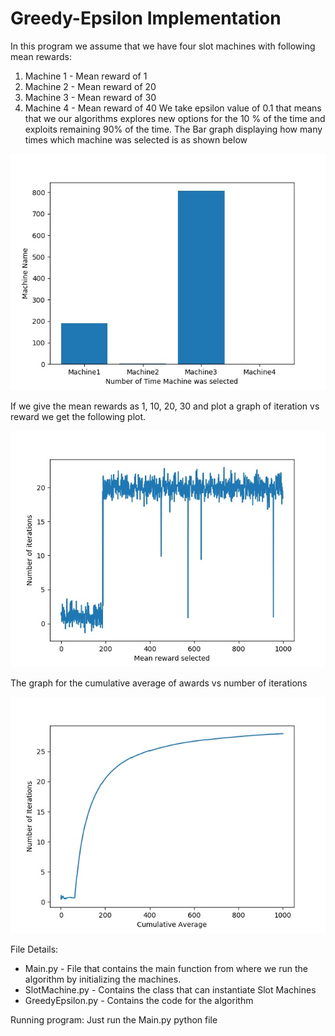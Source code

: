 ﻿# Greedy-Epsilon Implementation

In this program we assume that we have four slot machines with following mean rewards:

 1. Machine 1 - Mean reward of 1
 2. Machine 2 - Mean reward of 20
 3. Machine 3 - Mean reward of 30
 4. Machine 4 - Mean reward of 40
We take epsilon value of 0.1 that means that we our algorithms explores new options for the 10 % of the time and exploits remaining 90% of the time.
The Bar graph displaying how many times which machine was selected is as shown below

![Selection of Machines](https://github.com/gurjaspalbedi/reinforcement-learning/blob/master/Greedy-Epsilon/bar_graph.jpg?raw=true)

If we give the mean rewards as 1, 10, 20, 30 and plot a graph of iteration vs reward we get the following plot.

![Iterations](https://github.com/gurjaspalbedi/reinforcement-learning/blob/master/Greedy-Epsilon/line_graph.jpg?raw=true)

The graph for the cumulative average of awards vs number of iterations

![Cumulative Average](https://github.com/gurjaspalbedi/reinforcement-learning/blob/master/Greedy-Epsilon/cumulative_average.jpg?raw=true)

File Details:

 - Main.py - File that contains the main function from where we run the algorithm by initializing the machines.
 - SlotMachine.py  - Contains the class that can instantiate Slot Machines
 - GreedyEpsilon.py - Contains the code for the algorithm
 
 Running program: Just run the Main.py python file
